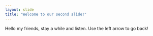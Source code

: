 ```yaml
---
layout: slide
title: "Welcome to our second slide!"
---
```

Hello my friends, stay a while and listen.
Use the left arrow to go back!
